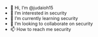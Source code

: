 - 👋 Hi, I’m @judaioh15
- 👀 I’m interested in security
- 🌱 I’m currently learning security
- 💞️ I’m looking to collaborate on security
- 📫 How to reach me security

<!---
judaioh15/judaioh15 is a ✨ special ✨ repository because its `README.md` (this file) appears on your GitHub profile.
You can click the Preview link to take a look at your changes.
--->
